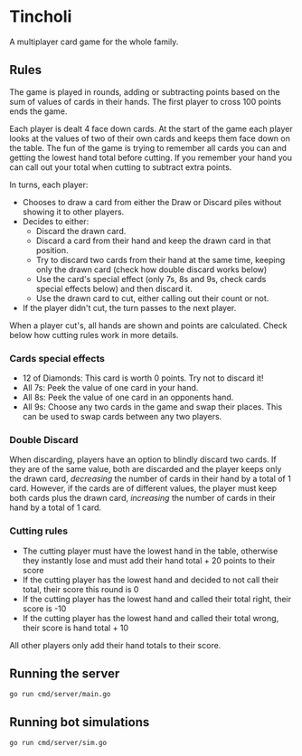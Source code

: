 # Tincholi

A multiplayer card game for the whole family.

## Rules

The game is played in rounds, adding or subtracting points based on the sum of values of cards in their hands. The first player to cross 100 points ends the game.

Each player is dealt 4 face down cards. At the start of the game each player looks at the
values of two of their own cards and keeps them face down on the table. The fun of the game is trying to remember all cards you can and getting the lowest hand total before cutting. If you remember your hand you can call out your total when cutting to subtract extra points.

In turns, each player:

- Chooses to draw a card from either the Draw or Discard piles without showing it to other players.
- Decides to either:
    - Discard the drawn card.
    - Discard a card from their hand and keep the drawn card in that position.
    - Try to discard two cards from their hand at the same time, keeping only the drawn card (check how double discard works below)
    - Use the card's special effect (only 7s, 8s and 9s, check cards special effects below) and then discard it.
    - Use the drawn card to cut, either calling out their count or not.
- If the player didn't cut, the turn passes to the next player.

When a player cut's, all hands are shown and points are calculated. Check below how cutting rules work in more details.

### Cards special effects

- 12 of Diamonds: This card is worth 0 points. Try not to discard it!
- All 7s: Peek the value of one card in your hand.
- All 8s: Peek the value of one card in an opponents hand.
- All 9s: Choose any two cards in the game and swap their places. This can be used to swap cards between any two players.

### Double Discard

When discarding, players have an option to blindly discard two cards. If they are of the same value, both are discarded and the player keeps only the drawn card, *decreasing* the number of cards in their hand by a total of 1 card. However, if the cards are of different values, the player must keep both cards plus the drawn card, *increasing* the number of cards in their hand by a total of 1 card.

### Cutting rules

- The cutting player must have the lowest hand in the table, otherwise they instantly lose and must add their hand total + 20 points to their score
- If the cutting player has the lowest hand and decided to not call their total, their score this round is 0
- If the cutting player has the lowest hand and called their total right, their score is -10
- If the cutting player has the lowest hand and called their total wrong, their score is hand total + 10

All other players only add their hand totals to their score.

## Running the server

```
go run cmd/server/main.go
```

## Running bot simulations

```
go run cmd/server/sim.go
```